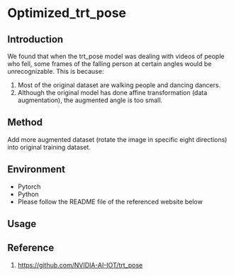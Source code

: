 # Optimized_trt_pose
## Introduction
We found that when the trt_pose model was dealing with videos of people who fell, some frames of the falling person at certain angles would be unrecognizable. This is because:
1. Most of the original dataset are walking people and dancing dancers.
2. Although the original model has done affine transformation (data augmentation), the augmented angle is too small.
 
## Method
Add more augmented dataset (rotate the image in specific eight directions) into original training dataset.

## Environment
- Pytorch
- Python
- Please follow the README file of the referenced website below

## Usage



## Reference
1. https://github.com/NVIDIA-AI-IOT/trt_pose

